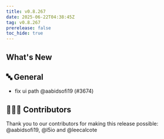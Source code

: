 ```yaml
---
title: v0.8.267
date: 2025-06-22T04:38:45Z
tag: v0.8.267
prerelease: false
toc_hide: true
---
```


## What's New
## 🔤 General
- fix ui path @aabidsofi19 (#3674)

## 👨🏽‍💻 Contributors

Thank you to our contributors for making this release possible:
@aabidsofi19, @l5io and @leecalcote


